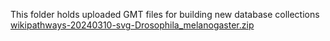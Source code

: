 This folder holds uploaded GMT files for building new database collections
[wikipathways-20240310-svg-Drosophila_melanogaster.zip](https://github.com/gladstone-institutes/Interactive-Enrichment-Analysis/files/14922367/wikipathways-20240310-svg-Drosophila_melanogaster.zip)
